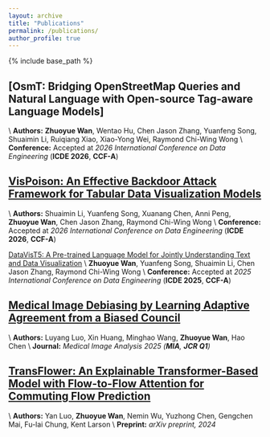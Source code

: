 ```yaml
---
layout: archive
title: "Publications"
permalink: /publications/
author_profile: true
---
```

{% include base_path %}

## [OsmT: Bridging OpenStreetMap Queries and Natural Language with Open-source Tag-aware Language Models]
\\
**Authors:** **Zhuoyue Wan**, Wentao Hu, Chen Jason Zhang, Yuanfeng Song, Shuaimin Li, Ruiqiang Xiao, Xiao-Yong Wei, Raymond Chi-Wing Wong \\
**Conference:** Accepted at *2026 International Conference on Data Engineering* (**ICDE 2026**, **CCF-A**)

## [VisPoison: An Effective Backdoor Attack Framework for Tabular Data Visualization Models](https://arxiv.org/abs/2410.06782)
\\
**Authors:** Shuaimin Li, Yuanfeng Song, Xuanang Chen, Anni Peng, **Zhuoyue Wan**, Chen Jason Zhang, Raymond Chi-Wing Wong \\
**Conference:** Accepted at *2026 International Conference on Data Engineering* (**ICDE 2026**, **CCF-A**)

[DataVisT5: A Pre-trained Language Model for Jointly Understanding Text and Data Visualization](https://arxiv.org/abs/2408.07401)
\\
**Zhuoyue Wan**, Yuanfeng Song, Shuaimin Li, Chen Jason Zhang, Raymond Chi-Wing Wong \\
**Conference:** Accepted at *2025 International Conference on Data Engineering* (**ICDE 2025**, **CCF-A**)
<!-- <p float="left" align="center">
<img src="{{ site.url }}/images/DVT5.png" width="700" /> 
<figcaption align="center">
An illustration depicting the text-to-vis, vis-to-text, table-to-text, and free-form question-answering over data visualization problems, showcasing examples including a NL question, a DV query, a DVL visualization specification, a table description, a visualization chart, and four question-answer pairs.
</figcaption>
</p> -->

## [Medical Image Debiasing by Learning Adaptive Agreement from a Biased Council](https://arxiv.org/abs/2401.11713)
\\
**Authors:** Luyang Luo, Xin Huang, Minghao Wang, **Zhuoyue Wan**, Hao Chen \\
**Journal:** *Medical Image Analysis 2025 (**MIA**, **JCR Q1**)*

## [TransFlower: An Explainable Transformer-Based Model with Flow-to-Flow Attention for Commuting Flow Prediction](https://arxiv.org/abs/2402.15398)
\\
**Authors:** Yan Luo, **Zhuoyue Wan**, Nemin Wu, Yuzhong Chen, Gengchen Mai, Fu-lai Chung, Kent Larson \\
**Preprint:** *arXiv preprint, 2024*
